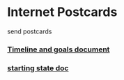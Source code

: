 # Internet Postcards
 send postcards

### [Timeline and goals document](https://docs.google.com/document/d/1BM-fJO3sSQHhzShP8Gpp8rodv2XC3l7DNy7N7LbanH0/edit#)

### [starting state doc](https://docs.google.com/presentation/d/1QxpH28YY2tySqGIGhNfaEKJmPrEiTaU-KVoutISzioQ/edit#slide=id.gbde093d640_0_104)
